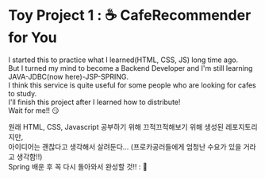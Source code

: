 # Toy Project 1 : ☕ CafeRecommender for You
<p>
I started this to practice what I learned(HTML, CSS, JS) long time ago. <br>
But I turned my mind to become a Backend Developer and I'm still learning JAVA-JDBC(now here)-JSP-SPRING.<br>
I think this service is quite useful for some people who are looking for cafes to study.<br>
I'll finish this project after I learned how to distribute!<br>
Wait for me!! 😏
</p>

<p>
원래 HTML, CSS, Javascript 공부하기 위해 끄적끄적해보기 위해 생성된 레포지토리지만, <br>
아이디어는 괜찮다고 생각해서 살려둔다... (프로카공러들에게 엄청난 수요가 있을 거라고 생각함!!) <br>
Spring 배운 후 꼭 다시 돌아와서 완성할 것!! : 😤
</p>

